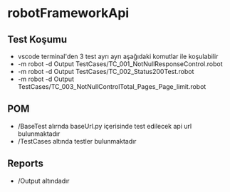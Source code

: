 # robotFrameworkApi

## Test Koşumu

- vscode terminal'den 3 test ayrı ayrı aşağıdaki komutlar ile koşulabilir
- -m robot -d Output TestCases/TC_001_NotNullResponseControl.robot
- -m robot -d Output TestCases/TC_002_Status200Test.robot
- -m robot -d Output TestCases/TC_003_NotNullControlTotal_Pages_Page_limit.robot

## POM
- /BaseTest alırnda baseUrl.py içerisinde test edilecek api url bulunmaktadır
- /TestCases altında testler bulunmaktadır

## Reports
-	/Output altındadır
